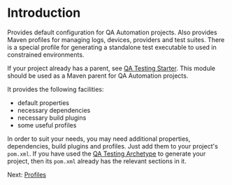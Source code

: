 # Introduction

Provides default configuration for QA Automation projects.
Also provides Maven profiles for managing logs, devices, providers
and test suites. There is a special profile for generating a standalone test
executable to used in constrained environments.

If your project already has a parent,
see [QA Testing Starter](../qa-testing-starter/README.md).
This module should be used as a Maven parent for QA Automation projects.

It provides the following facilities:

* default properties
* necessary dependencies
* necessary build plugins
* some useful profiles

In order to suit your needs, you may need additional properties, dependencies,
build plugins and profiles. Just add them to your project's `pom.xml`. If you
have used the
[QA Testing Archetype](https://java.qa-automation-starter.aherscu.dev/qa-testing-parent/qa-testing-archetype)
to generate your project, then its `pom.xml` already has the relevant sections
in it.

Next: [Profiles](profiles.html)

